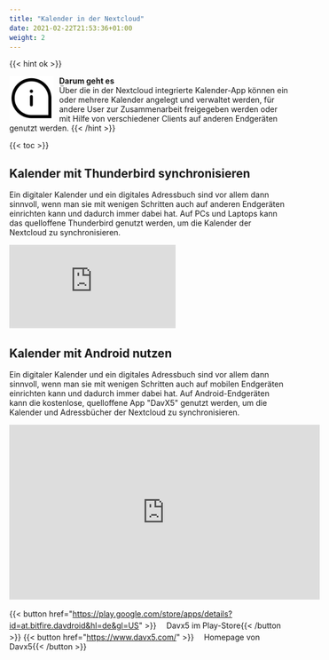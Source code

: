 ```yaml
---
title: "Kalender in der Nextcloud"
date: 2021-02-22T21:53:36+01:00
weight: 2
---
```

{{< hint ok >}}

<img src="/images/noun_Info_817970.svg" height="80px"
     alt="info"
     style="float: left; margin-right: 10px;" />
**Darum geht es**\
 Über die in der Nextcloud integrierte Kalender-App können ein oder mehrere Kalender angelegt und verwaltet werden, für andere User zur Zusammenarbeit freigegeben werden oder mit Hilfe von verschiedener Clients auf anderen Endgeräten genutzt werden.
{{< /hint >}}

{{< toc >}}

## Kalender mit Thunderbird synchronisieren

Ein digitaler Kalender und ein digitales Adressbuch sind vor allem dann sinnvoll, wenn man sie mit wenigen Schritten auch auf anderen Endgeräten einrichten kann und dadurch immer dabei hat. Auf PCs und Laptops kann das quelloffene Thunderbird genutzt werden, um die Kalender der Nextcloud zu synchronisieren.
<div class="video-container">
<iframe sandbox="allow-same-origin allow-scripts allow-popups" src="https://tube.foss-schule.de/videos/embed/06aabb89-7ab9-4635-8136-7cca8f0d9396?warningTitle=0" frameborder="0" allowfullscreen></iframe>
</div>

## Kalender mit Android nutzen

Ein digitaler Kalender und ein digitales Adressbuch sind vor allem dann sinnvoll, wenn man sie mit wenigen Schritten auch auf mobilen Endgeräten einrichten kann und dadurch immer dabei hat. Auf Android-Endgeräten kann die kostenlose, quelloffene App "DavX5" genutzt werden, um die Kalender und Adressbücher der Nextcloud zu synchronisieren. 
<div class="video-container">
<iframe width="560" height="315" sandbox="allow-same-origin allow-scripts allow-popups" src="https://tube.foss-schule.de/videos/embed/bbec501a-e7f0-4fc4-9f3d-dae479b994da?warningTitle=0" frameborder="0" allowfullscreen></iframe>
</div>

{{< button href="https://play.google.com/store/apps/details?id=at.bitfire.davdroid&hl=de&gl=US" >}}<svg width="18" height="18"><use xlink:href="/images/tabler-sprite.svg#tabler-external-link"/></svg>Davx5 im Play-Store{{< /button >}}
{{< button href="https://www.davx5.com/" >}}<svg width="18" height="18"><use xlink:href="/images/tabler-sprite.svg#tabler-external-link"/></svg>Homepage von Davx5{{< /button >}}